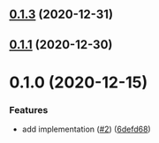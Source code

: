 ## [0.1.3](https://github.com/vasco-santos/js-libp2p-hop-relay-server/compare/v0.1.1...v0.1.3) (2020-12-31)



## [0.1.1](https://github.com/vasco-santos/js-libp2p-hop-relay-server/compare/v0.1.0...v0.1.1) (2020-12-30)



# 0.1.0 (2020-12-15)


### Features

* add implementation ([#2](https://github.com/vasco-santos/js-libp2p-hop-relay-server/issues/2)) ([6defd68](https://github.com/vasco-santos/js-libp2p-hop-relay-server/commit/6defd68bbe9549c83a8dea1a3bbeca256d1bb3ec))



